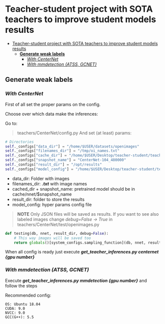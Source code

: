 # Teacher-student project with SOTA teachers to improve student models results


- [Teacher-student project with SOTA teachers to improve student models results](#teacher-student-project-with-sota-teachers-to-improve-student-models-results)
  - [**Generate weak labels**](#generate-weak-labels)
    - [*With CenterNet*](#with-centernet)
    - [*With mmdetection (ATSS, GCNET)*](#with-mmdetection-atss-gcnet)


## **Generate weak labels**

### *With CenterNet*

First of all set the proper params on the config.

Choose over which data make the inferences:

Go to:
> teachers/CenterNet/config.py
And set (at least) params:

```python
# Directories
self._configs["data_dir"] = "/home/$USER/datasets/openimages"
self._configs["filenames_dir"] = "/tmp/oi_names.txt"
self._configs["cache_dir"] = "/home/$USER/Desktop/teacher-student/teachers/CenterNet/cache"
self._configs["snapshot_name"] = "CenterNet-104_480000"
self._configs["result_dir"] = "/opt/results"
self._configs["model_config"] = "/home/$USER/Desktop/teacher-student/teachers/CenterNet/config/CenterNet104_teacher_student.json"
```

* data_dir: Folder with images
* filenames_dir: ***.txt*** with image names
* cached_dir + snapshot_name: pretrained model should be in cache/nnet/$snapshot_name
* result_dir: folder to store the results
* model_config: hyper params config file

> **NOTE** Only JSON files will be saved as results. If you want to see also labeled images change *debug=False -> True* in teachers/CenterNet/test/openimages.py
```python
def testing(db, nnet, result_dir, debug=False):
    # This way images will be saved too
    return globals()[system_configs.sampling_function](db, nnet, result_dir, debug=True)
```

When all config is ready just execute ***get_teacher_inferences.py centernet {gpu number}***


### *With mmdetection (ATSS, GCNET)*

Execute 
***get_teacher_inferences.py mmdetection {gpu number}*** and follow the steps

Recommended config:

    OS: Ubuntu 18.04
    CUDA: 9.0
    NVCC: 9.0
    GCC(G++): 5.5

